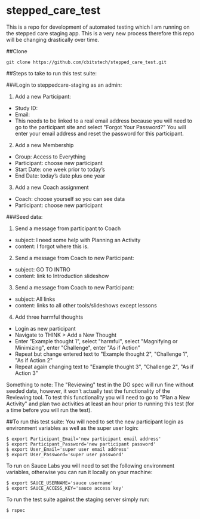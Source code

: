 stepped_care_test
=================
This is a repo for development of automated testing which I am running on the stepped care staging app. This is a 
very new process therefore this repo will be changing drastically over time.

##Clone

    git clone https://github.com/cbitstech/stepped_care_test.git

##Steps to take to run this test suite:

###Login to steppedcare-staging as an admin:

1. Add a new Participant:
  - Study ID: 
  - Email:
  - This needs to be linked to a real email address because you will need to go to the participant site and select "Forgot Your Password?" You will enter your email address and reset the password for this participant.
2. Add a new Membership
  - Group: Access to Everything
  - Participant: choose new participant
  - Start Date: one week prior to today’s
  - End Date: today’s date plus one year
3. Add a new Coach assignment
  - Coach: choose yourself so you can see data
  - Participant: choose new participant

###Seed data:

1. Send a message from participant to Coach
  - subject: I need some help with Planning an Activity
  - content: I forgot where this is.
2. Send a message from Coach to new Participant:
  - subject: GO TO INTRO
  - content: link to Introduction slideshow
3. Send a message from Coach to new Participant:
  - subject: All links
  - content: links to all other tools/slideshows except lessons
4. Add three harmful thoughts
  - Login as new participant
  - Navigate to THINK > Add a New Thought
  - Enter "Example thought 1", select "harmful", select "Magnifying or Minimizing", enter "Challenge", enter "As if Action"
  - Repeat but change entered text to "Example thought 2", "Challenge 1", "As if Action 2"
  - Repeat again changing text to "Example thought 3", "Challenge 2", "As if Action 3"

Something to note:
  The "Reviewing" test in the DO spec will run fine without seeded data, however, it won't actually test the
  functionality of the Reviewing tool. To test this functionality you will need to go to "Plan a New Activity" and plan
  two activities at least an hour prior to running this test (for a time before you will run the test).


##To run this test suite:
You will need to set the new participant login as environment variables as well as the super user login:

    $ export Participant_Email='new participant email address'
    $ export Participant_Password='new participant password'
    $ export User_Email='super user email address'
    $ export User_Password='super user password'

To run on Sauce Labs you will need to set the following environment variables, otherwise you can run it locally on your machine:

    $ export SAUCE_USERNAME='sauce username'
    $ export SAUCE_ACCESS_KEY='sauce access key'

To run the test suite against the staging server simply run:

    $ rspec
